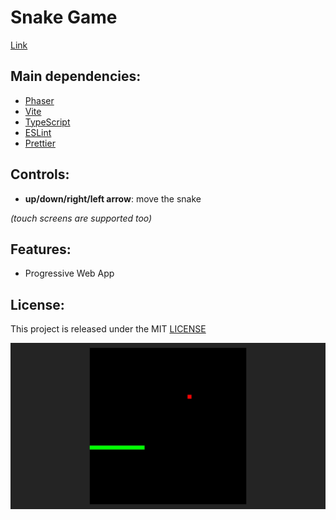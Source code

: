 # Snake Game

[Link](https://snake-game-navy-psi.vercel.app/ 'Click to enter')

## Main dependencies:

- [Phaser](https://phaser.io/ 'Phaser')
- [Vite](https://v2.vitejs.dev/ 'Vite')
- [TypeScript](https://www.typescriptlang.org/ 'TypeScript')
- [ESLint](https://eslint.org/ 'ESLint')
- [Prettier](https://prettier.io/ 'Prettier')

## Controls:

- **up/down/right/left arrow**: move the snake

_(touch screens are supported too)_

## Features:

- Progressive Web App

## License:

This project is released under the MIT [LICENSE](/LICENSE 'License')

![Snake Game screenshot](/screenshot.jpeg 'Snake Game screenshot')
